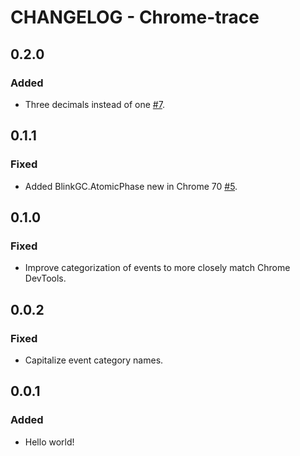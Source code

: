# CHANGELOG - Chrome-trace

## 0.2.0
### Added
* Three decimals instead of one [#7](https://github.com/sitespeedio/chrome-trace/pull/7).

## 0.1.1
### Fixed
* Added BlinkGC.AtomicPhase new in Chrome 70 [#5](https://github.com/sitespeedio/chrome-trace/pull/5).

## 0.1.0
### Fixed
* Improve categorization of events to more closely match Chrome DevTools.

## 0.0.2
### Fixed
* Capitalize event category names.

## 0.0.1
### Added
* Hello world!
